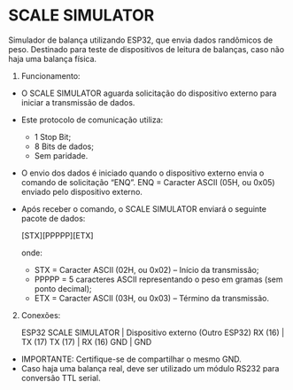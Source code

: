 # SCALE SIMULATOR

Simulador de balança utilizando ESP32, que envia dados randômicos de peso.
Destinado para teste de dispositivos de leitura de balanças, caso não haja uma balança física.

1) Funcionamento:

- O SCALE SIMULATOR aguarda solicitação do dispositivo externo para iniciar a transmissão de dados. 
- Este protocolo de comunicação utiliza:

  * 1 Stop Bit;
  * 8 Bits de dados;
  * Sem paridade.

- O envio dos dados é iniciado quando o dispositivo externo envia o comando de solicitação “ENQ”.
    ENQ = Caracter ASCII (05H, ou 0x05) enviado pelo dispositivo externo.

- Após receber o comando, o SCALE SIMULATOR enviará o seguinte pacote de dados:
  
    [STX][PPPPP][ETX] 
  
  onde:
  * STX = Caracter ASCII (02H, ou 0x02) – Início da transmissão;
  * PPPPP = 5 caracteres ASCII representando o peso em gramas (sem ponto decimal);
  * ETX = Caracter ASCII (03H, ou 0x03) – Término da transmissão.

2) Conexões:

     ESP32 SCALE SIMULATOR | Dispositivo externo (Outro ESP32)
              RX (16)      |    TX (17)
              TX (17)      |    RX (16)
              GND          |    GND

- IMPORTANTE: Certifique-se de compartilhar o mesmo GND.
- Caso haja uma balança real, deve ser utilizado um módulo RS232 para conversão TTL serial.
